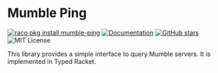 # Mumble Ping

[![raco pkg install mumble-ping](https://img.shields.io/static/v1?label=raco%20pkg%20install&message=mumble-ping&color=blue)](http://pkgs.racket-lang.org/package/mumble-ping)
[![Documentation](https://img.shields.io/static/v1?label=raco%20docs&message=mumble-ping&color=blue)](http://docs.racket-lang.org/mumble-ping/index.html)
[![GitHub stars](https://img.shields.io/github/stars/winny-/mumble-ping.svg)](https://github.com/winny-/mumble-ping/stargazers)
![MIT License](https://img.shields.io/badge/license-MIT-118811.svg)

This library provides a simple interface to query Mumble servers. It is implemented in Typed Racket.
